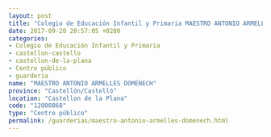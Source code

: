 ```yaml
---
layout: post
title: "Colegio de Educación Infantil y Primaria MAESTRO ANTONIO ARMELLES DOMÉNECH"
date: 2017-09-20 20:57:05 +0200
categories:
- Colegio de Educación Infantil y Primaria
- castellon-castello
- castellon-de-la-plana
- Centro público
- guarderia
name: "MAESTRO ANTONIO ARMELLES DOMÉNECH"
province: "Castellón/Castelló"
location: "Castellon de la Plana"
code: "12000868"
type: "Centro público"
permalink: /guarderias/maestro-antonio-armelles-domenech.html
---
```

